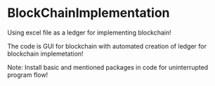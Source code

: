 # BlockChainImplementation
Using excel file as a ledger for implementing blockchain!

The code is GUI for blockchain with automated creation of ledger for blockchain implemetation!

Note: Install basic and mentioned packages in code for uninterrupted program flow!
